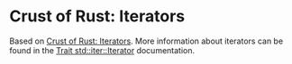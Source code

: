 # Crust of Rust: Iterators

Based
on [Crust of Rust: Iterators](https://www.youtube.com/watch?v=yozQ9C69pNs&list=PLqbS7AVVErFiWDOAVrPt7aYmnuuOLYvOa&index=3).
More information about iterators can be found in
the [Trait std::iter::Iterator](https://doc.rust-lang.org/std/iter/trait.Iterator.html) documentation.
